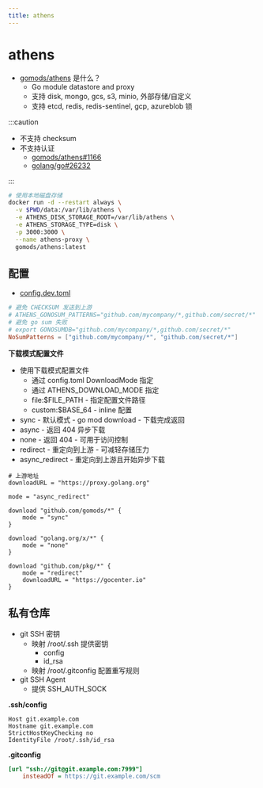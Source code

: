 ```yaml
---
title: athens
---
```


# athens

- [gomods/athens](https://github.com/gomods/athens) 是什么？
  - Go module datastore and proxy
  - 支持 disk, mongo, gcs, s3, minio, 外部存储/自定义
  - 支持 etcd, redis, redis-sentinel, gcp, azureblob 锁

:::caution

- 不支持 checksum
- 不支持认证
  - [gomods/athens#1166](https://github.com/gomods/athens/issues/1166)
  - [golang/go#26232](https://github.com/golang/go/issues/26232)

:::

```bash
# 使用本地磁盘存储
docker run -d --restart always \
  -v $PWD/data:/var/lib/athens \
  -e ATHENS_DISK_STORAGE_ROOT=/var/lib/athens \
  -e ATHENS_STORAGE_TYPE=disk \
  -p 3000:3000 \
  --name athens-proxy \
  gomods/athens:latest
```

## 配置

- [config.dev.toml](https://github.com/gomods/athens/blob/main/config.dev.toml)

```toml
# 避免 CHECKSUM 发送到上游
# ATHENS_GONOSUM_PATTERNS="github.com/mycompany/*,github.com/secret/*"
# 避免 go sum 失败
# export GONOSUMDB="github.com/mycompany/*,github.com/secret/*"
NoSumPatterns = ["github.com/mycompany/*", "github.com/secret/*"]
```

**下载模式配置文件**

- 使用下载模式配置文件
  - 通过 config.toml DownloadMode 指定
  - 通过 ATHENS_DOWNLOAD_MODE 指定
  - file:$FILE_PATH - 指定配置文件路径
  - custom:$BASE_64 - inline 配置
- sync - 默认模式 - go mod download - 下载完成返回
- async - 返回 404 异步下载
- none - 返回 404 - 可用于访问控制
- redirect - 重定向到上游 - 可减轻存储压力
- async_redirect - 重定向到上游且开始异步下载

```hcl
# 上游地址
downloadURL = "https://proxy.golang.org"

mode = "async_redirect"

download "github.com/gomods/*" {
    mode = "sync"
}

download "golang.org/x/*" {
    mode = "none"
}

download "github.com/pkg/*" {
    mode = "redirect"
    downloadURL = "https://gocenter.io"
}
```

## 私有仓库

- git SSH 密钥
  - 映射 /root/.ssh 提供密钥
    - config
    - id_rsa
  - 映射 /root/.gitconfig 配置重写规则
- git SSH Agent
  - 提供 SSH_AUTH_SOCK

**.ssh/config**

```config
Host git.example.com
Hostname git.example.com
StrictHostKeyChecking no
IdentityFile /root/.ssh/id_rsa
```

**.gitconfig**

```ini
[url "ssh://git@git.example.com:7999"]
	insteadOf = https://git.example.com/scm
```
